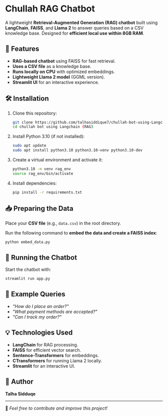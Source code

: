 # Chullah RAG Chatbot

A lightweight **Retrieval-Augmented Generation (RAG) chatbot** built using **LangChain**, **FAISS**, and **Llama 2** to answer queries based on a CSV knowledge base. Designed for **efficient local use within 8GB RAM**.

## 🚀 Features
- **RAG-based chatbot** using FAISS for fast retrieval.
- **Uses a CSV file** as a knowledge base.
- **Runs locally on CPU** with optimized embeddings.
- **Lightweight Llama 2 model** (GGML version).
- **Streamlit UI** for an interactive experience.

## 🛠 Installation

1. Clone this repository:
   ```bash
   git clone https://github.com/talhasiddique7/chullah-bot-using-Langchain--RAG-.git
   cd chullah bot using Langchain (RAG)
   ```

2. Install Python 3.10 (if not installed):
   ```bash
   sudo apt update
   sudo apt install python3.10 python3.10-venv python3.10-dev
   ```

3. Create a virtual environment and activate it:
   ```bash
   python3.10 -m venv rag_env
   source rag_env/bin/activate
   ```

4. Install dependencies:
   ```bash
   pip install -r requirements.txt
   ```

## 📥 Preparing the Data

Place your **CSV file** (e.g., `data.csv`) in the root directory.

Run the following command to **embed the data and create a FAISS index**:
   ```bash
   python embed_data.py
   ```

## 🏃 Running the Chatbot

Start the chatbot with:
   ```bash
   streamlit run app.py
   ```

## 📌 Example Queries
- *"How do I place an order?"*
- *"What payment methods are accepted?"*
- *"Can I track my order?"*

## 💡 Technologies Used
- **LangChain** for RAG processing.
- **FAISS** for efficient vector search.
- **Sentence-Transformers** for embeddings.
- **CTransformers** for running Llama 2 locally.
- **Streamlit** for an interactive UI.

## 👤 Author
**Talha Sidduqe**

---

💬 *Feel free to contribute and improve this project!*

